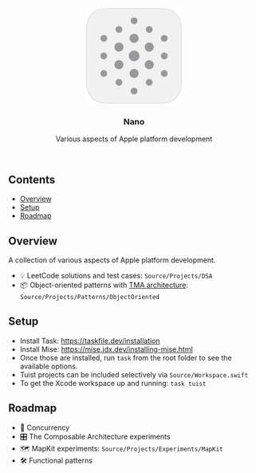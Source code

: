 <p align="center">
  <img src="Assets/nanoLight.png" width="192" />
  <br />
  <h3 align="center">Nano</h3>
  <p align="center">Various aspects of Apple platform development</p>
</p>

<br />

## Contents

- [Overview](#overview)
- [Setup](#setup)
- [Roadmap](#roadmap)

## Overview

A collection of various aspects of Apple platform development.

- 💡 LeetCode solutions and test cases: `Source/Projects/DSA`
- 📦 Object-oriented patterns with [TMA architecture](https://docs.tuist.dev/en/guides/develop/projects/tma-architecture): `Source/Projects/Patterns/ObjectOriented`

## Setup

- Install Task: https://taskfile.dev/installation
- Install Mise: https://mise.jdx.dev/installing-mise.html
- Once those are installed, run `task` from the root folder to see the available options.
- Tuist projects can be included selectively via `Source/Workspace.swift`
- To get the Xcode workspace up and running: `task tuist`

## Roadmap

- 🚦 Concurrency
- 🎛️ The Composable Architecture experiments
- 🗺️ MapKit experiments: `Source/Projects/Experiments/MapKit`
- 🛠️ Functional patterns